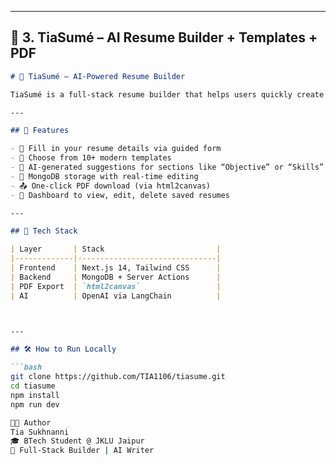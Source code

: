 
---

## 💼 3. TiaSumé – AI Resume Builder + Templates + PDF

```md
# 💼 TiaSumé – AI-Powered Resume Builder

TiaSumé is a full-stack resume builder that helps users quickly create beautiful resumes using smart templates, AI-assisted writing, and MongoDB persistence. Users can save, edit, delete, and download their resumes — no login needed.

---

## 🚀 Features

- 📝 Fill in your resume details via guided form
- 🎨 Choose from 10+ modern templates
- 🤖 AI-generated suggestions for sections like “Objective” or “Skills”
- 💾 MongoDB storage with real-time editing
- 📤 One-click PDF download (via html2canvas)
- 📂 Dashboard to view, edit, delete saved resumes

---

## 🧠 Tech Stack

| Layer       | Stack                         |
|-------------|-------------------------------|
| Frontend    | Next.js 14, Tailwind CSS      |
| Backend     | MongoDB + Server Actions      |
| PDF Export  | `html2canvas`                 |
| AI          | OpenAI via LangChain          |



---

## 🛠️ How to Run Locally

```bash
git clone https://github.com/TIA1106/tiasume.git
cd tiasume
npm install
npm run dev

👩‍💻 Author
Tia Sukhnanni
🎓 BTech Student @ JKLU Jaipur
🧾 Full-Stack Builder | AI Writer
